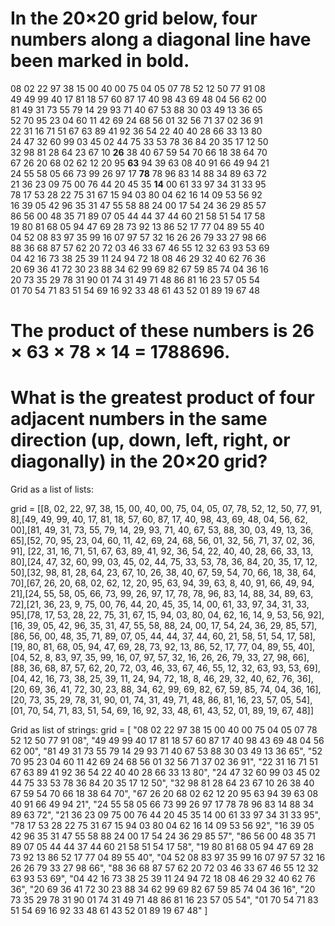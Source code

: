 

# In the 20×20 grid below, four numbers along a diagonal line have been marked in bold.

08 02 22 97 38 15 00 40 00 75 04 05 07 78 52 12 50 77 91 08  
49 49 99 40 17 81 18 57 60 87 17 40 98 43 69 48 04 56 62 00  
81 49 31 73 55 79 14 29 93 71 40 67 53 88 30 03 49 13 36 65  
52 70 95 23 04 60 11 42 69 24 68 56 01 32 56 71 37 02 36 91  
22 31 16 71 51 67 63 89 41 92 36 54 22 40 40 28 66 33 13 80  
24 47 32 60 99 03 45 02 44 75 33 53 78 36 84 20 35 17 12 50  
32 98 81 28 64 23 67 10 **26** 38 40 67 59 54 70 66 18 38 64 70  
67 26 20 68 02 62 12 20 95 **63** 94 39 63 08 40 91 66 49 94 21  
24 55 58 05 66 73 99 26 97 17 **78** 78 96 83 14 88 34 89 63 72  
21 36 23 09 75 00 76 44 20 45 35 **14** 00 61 33 97 34 31 33 95  
78 17 53 28 22 75 31 67 15 94 03 80 04 62 16 14 09 53 56 92  
16 39 05 42 96 35 31 47 55 58 88 24 00 17 54 24 36 29 85 57  
86 56 00 48 35 71 89 07 05 44 44 37 44 60 21 58 51 54 17 58  
19 80 81 68 05 94 47 69 28 73 92 13 86 52 17 77 04 89 55 40  
04 52 08 83 97 35 99 16 07 97 57 32 16 26 26 79 33 27 98 66  
88 36 68 87 57 62 20 72 03 46 33 67 46 55 12 32 63 93 53 69  
04 42 16 73 38 25 39 11 24 94 72 18 08 46 29 32 40 62 76 36  
20 69 36 41 72 30 23 88 34 62 99 69 82 67 59 85 74 04 36 16  
20 73 35 29 78 31 90 01 74 31 49 71 48 86 81 16 23 57 05 54  
01 70 54 71 83 51 54 69 16 92 33 48 61 43 52 01 89 19 67 48  

# The product of these numbers is 26 × 63 × 78 × 14 = 1788696.

# What is the greatest product of four adjacent numbers in the same direction (up, down, left, right, or diagonally) in the 20×20 grid?

Grid as a list of lists:

grid = [[8, 02, 22, 97, 38, 15, 00, 40, 00, 75, 04, 05, 07, 78, 52, 12, 50, 77, 91, 8],[49, 49, 99, 40, 17, 81, 18, 57, 60, 87, 17, 40, 98, 43, 69, 48, 04, 56, 62, 00],[81, 49, 31, 73, 55, 79, 14, 29, 93, 71, 40, 67, 53, 88, 30, 03, 49, 13, 36, 65],[52, 70, 95, 23, 04, 60, 11, 42, 69, 24, 68, 56, 01, 32, 56, 71, 37, 02, 36, 91], [22, 31, 16, 71, 51, 67, 63, 89, 41, 92, 36, 54, 22, 40, 40, 28, 66, 33, 13, 80],[24, 47, 32, 60, 99, 03, 45, 02, 44, 75, 33, 53, 78, 36, 84, 20, 35, 17, 12, 50],[32, 98, 81, 28, 64, 23, 67, 10, 26, 38, 40, 67, 59, 54, 70, 66, 18, 38, 64, 70],[67, 26, 20, 68, 02, 62, 12, 20, 95, 63, 94, 39, 63, 8, 40, 91, 66, 49, 94, 21],[24, 55, 58, 05, 66, 73, 99, 26, 97, 17, 78, 78, 96, 83, 14, 88, 34, 89, 63, 72],[21, 36, 23, 9, 75, 00, 76, 44, 20, 45, 35, 14, 00, 61, 33, 97, 34, 31, 33, 95],[78, 17, 53, 28, 22, 75, 31, 67, 15, 94, 03, 80, 04, 62, 16, 14, 9, 53, 56, 92],[16, 39, 05, 42, 96, 35, 31, 47, 55, 58, 88, 24, 00, 17, 54, 24, 36, 29, 85, 57],[86, 56, 00, 48, 35, 71, 89, 07, 05, 44, 44, 37, 44, 60, 21, 58, 51, 54, 17, 58],[19, 80, 81, 68, 05, 94, 47, 69, 28, 73, 92, 13, 86, 52, 17, 77, 04, 89, 55, 40],[04, 52, 8, 83, 97, 35, 99, 16, 07, 97, 57, 32, 16, 26, 26, 79, 33, 27, 98, 66],[88, 36, 68, 87, 57, 62, 20, 72, 03, 46, 33, 67, 46, 55, 12, 32, 63, 93, 53, 69],[04, 42, 16, 73, 38, 25, 39, 11, 24, 94, 72, 18, 8, 46, 29, 32, 40, 62, 76, 36],[20, 69, 36, 41, 72, 30, 23, 88, 34, 62, 99, 69, 82, 67, 59, 85, 74, 04, 36, 16],[20, 73, 35, 29, 78, 31, 90, 01, 74, 31, 49, 71, 48, 86, 81, 16, 23, 57, 05, 54],[01, 70, 54, 71, 83, 51, 54, 69, 16, 92, 33, 48, 61, 43, 52, 01, 89, 19, 67, 48]]

Grid as list of strings:
grid = [
    "08 02 22 97 38 15 00 40 00 75 04 05 07 78 52 12 50 77 91 08",
    "49 49 99 40 17 81 18 57 60 87 17 40 98 43 69 48 04 56 62 00",
    "81 49 31 73 55 79 14 29 93 71 40 67 53 88 30 03 49 13 36 65",
    "52 70 95 23 04 60 11 42 69 24 68 56 01 32 56 71 37 02 36 91",
    "22 31 16 71 51 67 63 89 41 92 36 54 22 40 40 28 66 33 13 80",
    "24 47 32 60 99 03 45 02 44 75 33 53 78 36 84 20 35 17 12 50",
    "32 98 81 28 64 23 67 10 26 38 40 67 59 54 70 66 18 38 64 70",
    "67 26 20 68 02 62 12 20 95 63 94 39 63 08 40 91 66 49 94 21",
    "24 55 58 05 66 73 99 26 97 17 78 78 96 83 14 88 34 89 63 72",
    "21 36 23 09 75 00 76 44 20 45 35 14 00 61 33 97 34 31 33 95",
    "78 17 53 28 22 75 31 67 15 94 03 80 04 62 16 14 09 53 56 92",
    "16 39 05 42 96 35 31 47 55 58 88 24 00 17 54 24 36 29 85 57",
    "86 56 00 48 35 71 89 07 05 44 44 37 44 60 21 58 51 54 17 58",
    "19 80 81 68 05 94 47 69 28 73 92 13 86 52 17 77 04 89 55 40",
    "04 52 08 83 97 35 99 16 07 97 57 32 16 26 26 79 33 27 98 66",
    "88 36 68 87 57 62 20 72 03 46 33 67 46 55 12 32 63 93 53 69",
    "04 42 16 73 38 25 39 11 24 94 72 18 08 46 29 32 40 62 76 36",
    "20 69 36 41 72 30 23 88 34 62 99 69 82 67 59 85 74 04 36 16",
    "20 73 35 29 78 31 90 01 74 31 49 71 48 86 81 16 23 57 05 54",
    "01 70 54 71 83 51 54 69 16 92 33 48 61 43 52 01 89 19 67 48"
    ]
